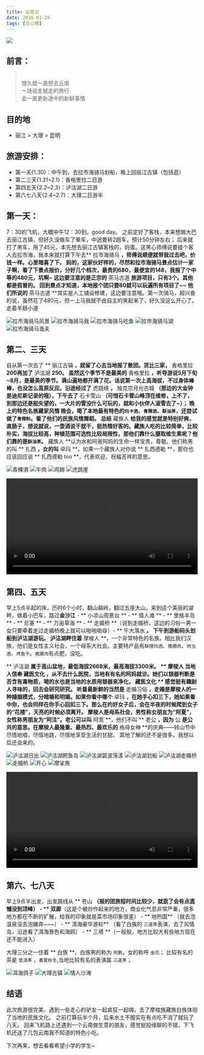 ```yaml
---
title: 云南记
date: 2016-01-28
tags: [云心情]
---
```


<img class="full-image" src="https://ohv0hyr4v.qnssl.com/banner-yun.jpg" />

## 前言：
<blockquote class="blockquote-center"><br>很久就一直想去云南<br>一场说走就走的旅行<br>会一直更新途中的新鲜事情<br></blockquote>


## 目的地
* 丽江 > 大理 > 昆明

## 旅游安排：
- 第一天{1.30}：中午到，去拉市海骑马划船，晚上回丽江古镇（包括逛）
- 第二三天{1.31~2.1}：香格里拉二日游
- 第四五天{2.2~2.3}：泸沽湖二日游
- 第六七八天{2.4~2.7}：大理二日游半


<!-- more -->

## 第一天：
7：30的飞机，大概中午12：30到。good day。
之前定好了客栈，本来想做大巴去丽江古镇，但好久没做车了晕车，中途要转2趟车，预计50分钟左右；
后来就打了黑车，用了45元，本先想去丽江古镇客栈的，妈蛋。这黑心师傅说要接个客人去拉市海，我本来就打算下午去** 拉市海骑马 **，师傅说顺便就带我过去吧，价钱一样。心里暗喜了下。
妈的，这家伙好样的，尽然和拉市海骑马景点估计一家子啊，看了下景点报价，分好几个档次，最贵的680，最便宜的148，我报了个中等的480元，坑啊~
这边要注意的是正宗的** 茶马古道 **旅游项目，只有3个。其他都是假冒的。
回到景点才知道，本地报个团只要80就可以玩遍所有项目了~~
他们所说的** 茶马古道 **其实是人工铺设修建，这边要注意哦。第一次骑马，超兴奋的说，虽然花了480元，但一上马我就不由自主的笑起来了，好久没这么开心了。走着羊肠小道

![拉市海骑马风景](https://ohv0hyr4v.qnssl.com/IMG_0608.JPG)
![拉市海骑马我](https://ohv0hyr4v.qnssl.com/IMG_0607.JPG)
![拉市海骑马吃鱼](https://ohv0hyr4v.qnssl.com/IMG_0610.JPG)
![拉市海骑马湖](https://ohv0hyr4v.qnssl.com/IMG_0609.JPG)
![拉市海骑马渔夫](https://ohv0hyr4v.qnssl.com/IMG_0611.JPG)





## 第二、三天
自从第一次去了 ** 丽江古镇 **，就留了心去当地报了散团。货比三家，** 香格里拉 **200再加了** 泸沽湖 **250。
虽然这个季节不是最美的** 香格里拉 **，听导游说5月下旬~8月，是最美的季节。满山遍地都开满了花。话说第一次上高海拔，不过身体棒棒，也没怎么高原反应。沿途经过了** 虎跳峡 **，** 独克宗月光古城 **（那边的大金钟是迪尼斯记录的哦），下午去了** 石卡雪山 **（可惜石卡雪山峰顶在维修，上不了，到那边还是挺失望的，一大片的雪没什么可玩的，就和小伙伴人滚雪去了~）；
晚上的特色名族藏家风情 晚会，喝了本地最有特色的`玛卡酒`、`青稞酒`、`酥油茶`，还尝试做了`青稞粉`。看了他们的民族风情舞蹈。
总结** 藏族人 **给我的感觉就是特别好爽，直肠子，想说就说，一壶酒说干就干，挺热情好客的。藏族人吃的比较简单，比较朴实，海拔比较高，种植范围可选性比较局限性，那他们靠什么摄取维生素呢？他们靠的是`酥油茶`。** 藏族人 **认为水和阿爸阿妈的生命一样宝贵，尊敬。他们称男的叫 ** 扎西 **，女的叫** 卓玛 **。如果一个藏族人对你说 ** 扎西德勒 **，那你也应该回应说 ** 扎西德勒 too **，代表欢迎，祝福吉祥的意思。

![青稞酒](https://ohv0hyr4v.qnssl.com/IMG_0034.JPG)
![牛肉](https://ohv0hyr4v.qnssl.com/IMG_0033.JPG)
![鸡翅](https://ohv0hyr4v.qnssl.com/IMG_0030.JPG)
![虎跳崖](https://ohv0hyr4v.qnssl.com/IMG_0024.JPG)


<video src="https://ohv0hyr4v.qnssl.com/y1.mp4" width="100%"  controls="controls"></video>



## 第四、五天
早上5点半起的床，历时6个小时，翻山越岭，翻过五座大山，来到这个美丽的湖畔。做着小巴车，路过**金沙江** - ** 小凉山观景台 ** - ** 情人滩 ** - ** 里格半岛 ** - ** 尼塞 ** - ** 万亩草海 ** - ** 走婚桥 **（说到走婚桥，这边的习俗一男一女只要牵着走过走婚桥晚上就可以啪啪啪😄）- ** 午大落水 **。
下午到游船码头划船到泸沽湖游玩。
泸沽湖畔住着** 摩梭人 **，一个非常特色的名族。相比我们汉族，他们是女性主义社会，一个母系大社会。主要特产品有`酥理玛酒`、`猪膘肉`、`咣当酒`、`烤鱼干`。`猪膘肉`有点肥，没吃。

** 泸沽湖 **属于高山盆地，最低海拔2668米，最高海拔3300米。
** 摩梭人 **当地人信奉** 藏医文化 **，从不去什么医院，当地有有名的阿妈就诊。她们以银器判断是否含有毒物质，喝的水也是当地的水质用银器来净化，** 藏医文化 ** 感觉挺有趣耐人寻味的，回去会研究研究。
听着最新鲜的当然是** 走婚习俗 **，走婚是摩梭人的一种婚姻模式，分暗婚和明婚。如果你看中哪个** 卓玛 **，在她手心扣三下，她如果看中你，也会同样在你手心回扣三下。那么在约好女子后，会在半夜的时候爬到女子的“花楼”，天亮的时候必须离开。
摩梭人是母系社会，男性称女朋友为“阿夏”，女性称男朋友为“阿注”。老公可以叫** 阿乖 **，他们不叫 ** 老公 **，因为** 公 **是公共的意思。在摩梭人最隆重、最热烈、最欢乐的** 格母女神 **的庆典——转山节中尽情地唱，尽情地跳，尽情地享受生活的甘甜。
其他了解的还不是很多，我想以后还会来的。


![泸沽湖日出](https://ohv0hyr4v.qnssl.com/IMG_0600.JPG)
![泸沽湖鳄鱼岛](https://ohv0hyr4v.qnssl.com/IMG_0601.JPG)
![泸沽湖碧波荡漾](https://ohv0hyr4v.qnssl.com/IMG_0605.JPG)
![泸沽湖划船](https://ohv0hyr4v.qnssl.com/IMG_0604.JPG)
![泸沽湖走婚桥](https://ohv0hyr4v.qnssl.com/IMG_0606.JPG)
![走婚桥](https://ohv0hyr4v.qnssl.com/IMG_0016.JPG)
![开心](https://ohv0hyr4v.qnssl.com/IMG_0017.JPG)
![摩挲族](https://ohv0hyr4v.qnssl.com/IMG_0035.JPG)


<video src="https://ohv0hyr4v.qnssl.com/y2.mp4" width="100%" controls="controls"></video>




## 第六、七八天
早上9点半出发，出发路线从 ** 苍山 **（报的团旅程时间比较少，就逛了会有点遗憾没到顶峰） - ** 双廊**（这是个被炒作起来的地方，商业化气息非常严重，很多地方都在不断的扩展，给我的印象就是菜市场印象很差）  - ** 地热国** （就去泡温泉没去泡嫌弃~~~） - ** 洱海豪华游轮** （看了白族的 ` 三道茶 `表演，去了风情岛，沿途看了洱海景色和海鸥） - ** 三塔 **（一般般，地方比较大有些地方现在还不能进入）

大理三分之一住着 ** 白族 **，白族男的称为 ` 阿鹏 `，女的称呼 ` 金花 `；
比较有名的茶是 ` 普洱茶 ` ，` 春夏秋冬 `,当地比较有名的表演属 ` 三道茶 `；

![洱海鸽子](https://ohv0hyr4v.qnssl.com/IMG_0597.JPG)
![大理古镇](https://ohv0hyr4v.qnssl.com/IMG_0598.JPG)
![情人沙滩](https://ohv0hyr4v.qnssl.com/IMG_0599.JPG)



## 结语
此次旅游很完美，遇到一些走心的驴友一起疯狂一起嗨，去了摩梭族藏族白族体验了当地的民族文化。 之前打算玩半个月，后来水土不服实在有点吃不消了就玩了八天。
回来飞机路上还遇到一个云南做生意的朋友，感觉挺投缘聊的不错，下飞机还送了几包云南我不知道的特色小吃。

下次再来，想去看看希望小学的学生~








